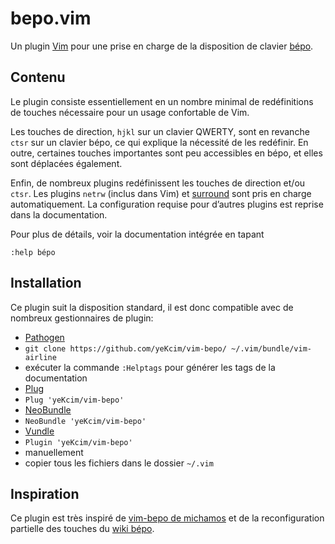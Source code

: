 # bepo.vim

Un plugin [Vim](http://www.vim.org) pour une prise en charge de la disposition de clavier [bépo](http://www.bepo.fr).

## Contenu

Le plugin consiste essentiellement en un nombre minimal de redéfinitions de touches nécessaire pour un usage confortable de Vim.

Les touches de direction, `hjkl` sur un clavier QWERTY, sont en revanche `ctsr` sur un clavier bépo, ce qui explique la nécessité de les redéfinir.
En outre, certaines touches importantes sont peu accessibles en bépo, et elles sont déplacées également.

Enfin, de nombreux plugins redéfinissent les touches de direction et/ou `ctsr`.
Les plugins `netrw` (inclus dans Vim) et [surround](https://github.com/tpope/vim-surround/) sont pris en charge automatiquement.
La configuration requise pour d’autres plugins est reprise dans la documentation.

Pour plus de détails, voir la documentation intégrée en tapant
```
:help bépo
```

## Installation

Ce plugin suit la disposition standard, il est donc compatible avec de nombreux gestionnaires de plugin:

*  [Pathogen](https://github.com/tpope/vim-pathogen)
  *  `git clone https://github.com/yeKcim/vim-bepo/ ~/.vim/bundle/vim-airline`
  *  exécuter la commande `:Helptags` pour générer les tags de la documentation
*  [Plug](https://github.com/junegunn/vim-plug)
  *  `Plug 'yeKcim/vim-bepo'`
*  [NeoBundle](https://github.com/Shougo/neobundle.vim)
  *  `NeoBundle 'yeKcim/vim-bepo'`
*  [Vundle](https://github.com/gmarik/vundle)
  *  `Plugin 'yeKcim/vim-bepo'`
*  manuellement
  *  copier tous les fichiers dans le dossier `~/.vim`

## Inspiration

Ce plugin est très inspiré de [vim-bepo de michamos](https://github.com/michamos/vim-bepo) et de la reconfiguration partielle des touches du [wiki bépo](http://bepo.fr/wiki/Vim#Reconfiguration_partielle_des_touches).
